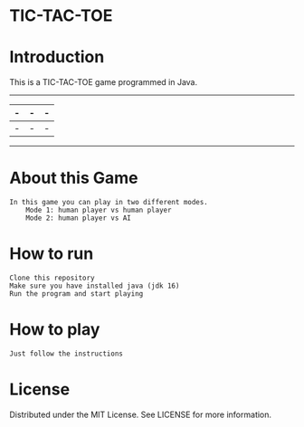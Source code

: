 # TIC-TAC-TOE

# Introduction
This is a TIC-TAC-TOE game programmed in Java.

----------------
 | - | - | - | 
 | - | - | - | 
 | - | - | - | 
----------------

# About this Game
    In this game you can play in two different modes. 
        Mode 1: human player vs human player
        Mode 2: human player vs AI

# How to run
    Clone this repository
    Make sure you have installed java (jdk 16)
    Run the program and start playing
 
# How to play
    Just follow the instructions 
    
# License
Distributed under the MIT License. See LICENSE for more information.
